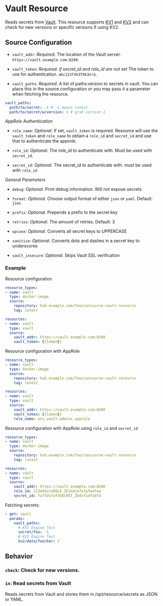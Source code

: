 # Vault Resource
Reads secrets from [Vault](https://www.vaultproject.io/). This resource supports [KV1](https://www.vaultproject.io/docs/secrets/kv/index.html#kv-version-1) and [KV2](https://www.vaultproject.io/docs/secrets/kv/index.html#kv-version-2) and can check for new versions or specific versions if using KV2.

## Source Configuration
* `vault_addr`: *Required.* The location of the Vault server. `https://vault.example.com:8200`.

* `vault_token`: *Required. if secret_id and role_id are not set* The token to use for authentication. `abc123f4k3T0k3n!&`.

* `vault_paths`: *Required.* A list of paths:version to secrets in vault. You can place this in the source configuration or you may pass it a parameter when fetching the resource. 

```yaml
vault_paths:
  path/to/secret: -1 # -1 means latest
  path/to/secret/w/version: 1 # grab version 1
```

*AppRole Authentication*
* `role_name`: *Optional.* If set, `vault_token` is required. Resource will use the `vault_token` and `role_name` to obtain a `role_id` and `secret_id` and use that to authenticate the approle.

* `role_id`: *Optional.* The role_id to authenticate with. Must be used with `secret_id`.

* `secret_id`: *Optional.* The secret_id to authenticate with. must be used with `role_id`


*General Parameters*
* `debug`: *Optional.* Print debug information. Will not expose secrets

* `format`: *Optional.* Choose output format of either `json` or `yaml`. Default: `json`

* `prefix`: *Optional.* Prepends a prefix to the secret key

* `retries`: *Optional.* The amount of retries. Default: 3
    
* `upcase`: *Optional.* Converts all secret keys to UPPERCASE

* `sanitize`: *Optional.* Converts dots and dashes in a secret key to underscores

* `vault_insecure`: *Optional.* Skips Vault SSL verification 

### Example
Resource configuration 

``` yaml
resource_types:
- name: vault
  type: docker-image
  source:
    repository: hub.example.com/foo/concourse-vault-resource
    tag: latest

resources:
- name: vault
  type: vault
  source:
    vault_addr: https://vault.example.com:8200
    vault_token: {{token}}
```

Resource configuration with AppRole 

``` yaml
resource_types:
- name: vault
  type: docker-image
  source:
    repository: hub.example.com/foo/concourse-vault-resource
    tag: latest

resources:
- name: vault
  type: vault
  source:
    vault_addr: https://vault.example.com:8200
    vault_token: {{token}}
    role_name: atu_vault-admins_approle
```

Resource configuration with AppRole using `role_id` and `secret_id` 

``` yaml
resource_types:
- name: vault
  type: docker-image
  source:
    repository: hub.example.com/foo/concourse-vault-resource
    tag: latest

resources:
- name: vault
  type: vault
  source:
    vault_addr: https://vault.example.com:8200
    role_id: 123456zzxROLE_IDjhdjkfafpfwefwa
    secret_id: faffdsfafdSECRET_IDdsfsdfadfd
```

Fetching secrets:

``` yaml
- get: vault
  params:
    vault_paths: 
      # KV1 Engine Test
      secret/foo: -1
      # KV2 Engine Test
      kv2/data/foo/bar: 2
```

## Behavior

### `check`: Check for new versions.

### `in`: Read secrets from Vault
Reads secrets from Vault and stores them in /opt/resource/secrets as JSON or YAML.
